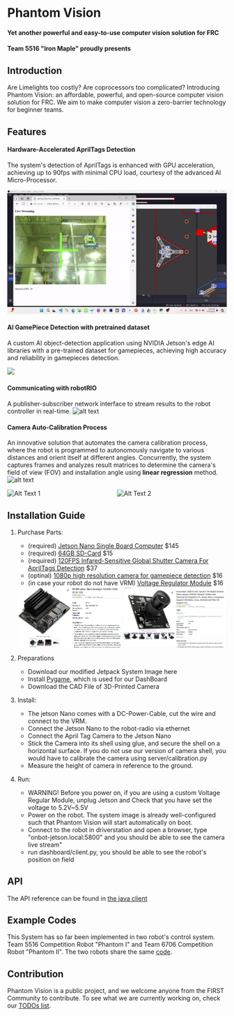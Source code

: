 # Phantom Vision
#### Yet another powerful and easy-to-use computer vision solution for FRC
#### Team 5516 "Iron Maple" proudly presents

## Introduction 

Are Limelights too costly? Are coprocessors too complicated? Introducing Phantom Vision: an affordable, powerful, and open-source computer vision solution for FRC. We aim to make computer vision a zero-barrier technology for beginner teams.


## Features

#### Hardware-Accelerated AprilTags Detection

The system's detection of AprilTags is enhanced with GPU acceleration, achieving up to 90fps with minimal CPU load, courtesy of the advanced AI Micro-Processor.

![alt text](<media/vision navigation.gif>)

#### AI GamePiece Detection with pretrained dataset

A custom AI object-detection application using NVIDIA Jetson's edge AI libraries with a pre-trained dataset for gamepieces, achieving high accuracy and reliability in gamepieces detection.

![](./images/AI-DetectNet.png)

#### Communicating with robotRIO

A publisher-subscriber network interface to stream results to the robot controller in real-time.
![alt text](<images/vision system diagram.png>)

#### Camera Auto-Calibration Process
An innovative solution that automates the camera calibration process, where the robot is programmed to autonomously navigate to various distances and orient itself at different angles. Concurrently, the system captures frames and analyzes result matrices to determine the camera's field of view (FOV) and installation angle using **linear regression** method.
![alt text](<images/auto calibration.png>)
<div style="display: flex;">
    <img src="./images/lsrl.png" alt="Alt Text 1" style="width: 50%;">
    <img src="./images/lsrl.png" alt="Alt Text 2" style="width: 50%;">
</div>


## Installation Guide
1. Purchase Parts:
    - (required) <a href="https://www.amazon.com/NVIDIA-Jetson-Nano-Developer-945-13450-0000-100/dp/B084DSDDLT/ref=sr_1_4?crid=38QF39NIW737Y&dib=eyJ2IjoiMSJ9.UROoGsUeBUJnpW20MgKc67OAAh6vAx8E7wPndW2JUTDXFcgi9ouUAV1JgFirAVgckj60NsKd38JREBCZBR4QZ7SrVUSM2dPJfQcVi34_QyECcxQoFcrqBc0Qg5BDLoCeuvG5DRvdpmu7E4asMYmt1AN1B06pj89rMPFQyAxaDOROhDYEh9erbtUsjBUV0vQbQ8ZrCPEah67xyCEeMmmVZ0ZaGS884hRoE3Qu-eNomg8.rC0iqE5LNVfv0ko_8sbT5TQPnAbZS0lghGzYG9uINH0&dib_tag=se&keywords=jetson+nano&qid=1713329705&sprefix=jetson+nano%2Caps%2C352&sr=8-4">Jetson Nano Single Board Computer</a> $145
    - (required) <a href="https://www.amazon.com/SanDisk-128GB-MicroSDXC-Ultra-Memory/dp/B07XDCZ9J3/ref=sr_1_7?crid=YZJW7IK8GU49&dib=eyJ2IjoiMSJ9.Rcms_4y7Aop97ADT2wpTacEsoonJZr52XRFyIoXm7rMzdF2IZ6jUvIbHIZ2f_fACpwu-H9QCvmhoeEGWbLqdBMd9AupNsbmf6Lj1BW5CrbF5YTIF2gdrq-QekZe71WXNwdOt-H7FzCeyfOB1HakmzO9kcumYL79YS3RloOsfqRq5jUD-mW5lJV_s_topjcOVa2HDmWzgCRa5JBz-3grqDc8edrV0hiZ3rHoQptR_gAw.OiGBAadCS16X926rp42S8xKlf9XPnbi5AB_ecoP_19I&dib_tag=se&keywords=64gb+sd+card&qid=1713329963&sprefix=64gb+sd%2Caps%2C156&sr=8-7">64GB SD-Card</a> $15
    - (required) <a href="https://www.amazon.com/innomaker-Shutter-framrate-Raspberry-Computers/dp/B0CLRN9QRC/ref=sr_1_5?crid=1PKHMABPSJNKM&dib=eyJ2IjoiMSJ9.yldIgiAKHtZ_9S95UeZCjYLf5q825ovyB1N8hjF89V-gXcEYFz_x20VFx6_E8xFDsla6dWok7Bt4nZSnkQqaN6eSvSNWjQxHuEIZkrfH_51xb_3TMFiUHeS4XIxKUKUGbe3YAaO58MwhVIgBZUFt844TVivTJ546Xok8uLnuYbqiHifC9sNbYioxDKvVUYSDYcmZdgDaso5_IQKF8chV8Up-ypTbCX-grboGKF6yeh4.GWC4GAGPBbjnuvj2jkXacUADjE1V5MKdcRZGCduzjkE&dib_tag=se&keywords=raspberry+pi+camera+120fps&qid=1713329832&sprefix=raspberry+pi+camera+120fps%2Caps%2C235&sr=8-5">120FPS Infared-Sensitive Global Shutter Camera For AprilTags Detection</a> $37
    - (optinal) <a href="https://www.amazon.com/dp/B0CNCSFQC1?ref=emc_s_m_5_i_atc">1080p high resolution camera for gamepiece detection</a> $16
    - (in case your robot do not have VRM) <a href="https://www.amazon.com/DROK-5-5-30V-Adjustable-Regulator-Converter/dp/B07VNDGFT6/ref=sr_1_4?crid=IFAKHFYQE8H9&dib=eyJ2IjoiMSJ9.9kQsmFsNu13iK2h6MMQG9FRiJhw5PG1MMeuFQU5MFOvMYDpQhjeIKn21ZzY6-TOmgeOcjdJnRk4f1YTvY1nhRUXCu0BDYhaOWXOlx9sbwkY2iKdLsG08nqT2drRZ667-MAg9zSge05P5d7b1nXhyFhzhOGvx_3jDVnMl53hjthYyIF7DnujGwITtyXCLSlCFXH8NZGSTb4TdLh--DQ4-4rzy-LLrzgSJyH9ngVbdLQ0.ubRY_MeSdJSbFri68BduJY8HGXjfc5GBkKoKQMHWrS0&dib_tag=se&keywords=voltage%2Bregulator%2B5v%2B4a&qid=1713330220&sprefix=voltage%2Bregulator%2B5v%2B4a%2Caps%2C128&sr=8-4&th=1">Voltage Regulator Module</a> $16
    <div style="display:flex">
        <img width="50%" src="media/sbc.png">
        <img width="50%" src="media/cam.png">
    </div>

2. Preparations
    - Download our modified Jetpack System Image <a>here</a> 
    - Install <a href="https://www.pygame.org/">Pygame</a>, which is used for our DashBoard
    - Download the <a>CAD File of 3D-Printed Camera </a>
3. Install: 
    - The jetson Nano comes with a DC-Power-Cable, cut the wire and connect to the VRM.
    - Connect the Jetson Nano to the robot-radio via ethernet
    - Connect the April Tag Camera to the Jetson Nano
    - Stick the Camera into its shell using glue, and secure the shell on a horizontal surface.  If you do not use our version of camera shell, you would have to calibrate the camera using server/calibration.py
    - Measure the height of camera in reference to the ground.

4. Run:
    - WARNING! Before you power on, if you are using a custom Voltage Regular Module, unplug Jetson and Check that you have set the voltage to 5.2V~5.5V
    - Power on the robot. The system image is already well-configured such that Phantom Vision will start automatically on boot.  
    - Connect to the robot in driverstation and open a browser, type "onbot-jetson.local:5800" and you should be able to see the camera live stream"
    - run dashboard/client.py, you should be able to see the robot's position on field

## API
The API reference can be found in <a href="./">the java client</a>
## Example Codes
This System has so far been implemented in two robot's control system.
Team 5516 Competition Robot "Phantom Ⅰ" and Team 6706 Competition Robot "Phantom Ⅱ".
The two robots share the same <a href="https://github.com/Shenzhen-Robotics-Alliance/FRC2024-RobotCode">code</a>.


## Contribution
Phantom Vision is a public project, and we welcome anyone from the FIRST Community to contribute.
To see what we are currently working on, check our <a href="">TODOs list</a>.
